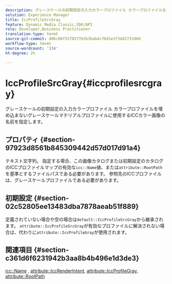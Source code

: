 ```yaml
---
description: グレースケールの初期設定の入力カラープロファイル カラープロファイルを埋め込まないグレースケールマテリアルプロファイルに使用するICCカラー画像の名前を指定します。
solution: Experience Manager
title: IccProfileSrcGray
feature: Dynamic Media Classic,SDK/API
role: Developer,Business Practitioner
translation-type: tm+mt
source-git-commit: d0bc88f55f857762b3bab4c76d1e3f3dd2733d60
workflow-type: tm+mt
source-wordcount: '134'
ht-degree: 2%

---
```



# IccProfileSrcGray{#iccprofilesrcgray}

グレースケールの初期設定の入力カラープロファイル カラープロファイルを埋め込まないグレースケールマテリアルプロファイルに使用するICCカラー画像の名前を指定します。

## プロパティ {#section-97923d8561b845309442d57d017d91a4}

テキスト文字列。 指定する場合、この画像カタログまたは初期設定のカタログのICCプロファイルマップの有効な`icc::Name`値、または`attribute::RootPath`を基準とするファイルパスである必要があります。 参照先のICCプロファイルは、グレースケールプロファイルである必要があります。

## 初期設定 {#section-02c52805ee13483dba7878aeab51f889}

定義されていない場合や空の場合は`default::IccProfileSrcGray`から継承されます。 `attribute::IccProfileSrcGray`が有効なプロファイルに解決されない場合は、代わりに`attribute::IccProfileGray`が使用されます。

## 関連項目 {#section-c361d6f6231942b3aa8b4b496e1d3de3}

[icc::Name](../../../../../ir-api/material-cat/image-rendering-api-ref/c-ir-material-catalog/c-ir-icc-profile-map-reference/r-ir-name-icc.md#reference-7a293ede360e433782575f8f6a562ac2) ,  [attribute::IccRenderIntent](../../../../../ir-api/material-cat/image-rendering-api-ref/c-ir-material-catalog/c-ir-attributes-reference/r-ir-iccrenderintent.md#reference-3b80b7a4c25545a593c5076f318b5c40),  [attribute::IccProfileGray](../../../../../ir-api/material-cat/image-rendering-api-ref/c-ir-material-catalog/c-ir-attributes-reference/r-ir-iccprofilegray.md#reference-712f1d0dcca748df9aaf495681bb39e6),  [attribute::RootPath](../../../../../ir-api/material-cat/image-rendering-api-ref/c-ir-material-catalog/c-ir-attributes-reference/r-ir-rootpath.md#reference-a4d7c96b62e14fcbad1740c702f160f3)
